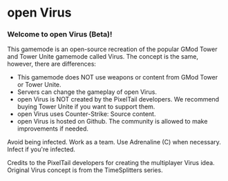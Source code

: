 # open Virus
### Welcome to open Virus (Beta)!

This gamemode is an open-source recreation of the popular GMod Tower and Tower Unite gamemode called Virus. The concept is the same, however, there are differences:

* This gamemode does NOT use weapons or content from GMod Tower or Tower Unite.
* Servers can change the gameplay of open Virus.
* open Virus is NOT created by the PixelTail developers. We recommend buying Tower Unite if you want to support them.
* open Virus uses Counter-Strike: Source content.
* open Virus is hosted on Github. The community is allowed to make improvements if needed.


Avoid being infected.
Work as a team.
Use Adrenaline (C) when necessary.
Infect if you're infected.



Credits to the PixelTail developers for creating the multiplayer Virus idea.
Original Virus concept is from the TimeSplitters series.
